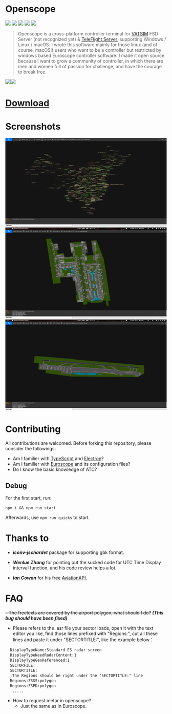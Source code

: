 # Openscope 
![](https://img.shields.io/github/package-json/v/Ericple/openscope-project?style=flat-square)
![](https://img.shields.io/github/license/Ericple/openscope-project?logo=github&style=flat-square)
![](https://img.shields.io/github/issues/Ericple/openscope-project?style=flat-square)
![](https://img.shields.io/github/package-json/dependency-version/Ericple/openscope-project/electron?style=flat-square)
![](https://img.shields.io/github/stars/Ericple/openscope-project?style=social)

> Openscope is a cross-platform controller terminal for [VATSIM](https://vatsim.net/) FSD Server (not recognized yet) & [TeleFlight Server](https://openvmsys.cn/tfs/#/), supporting Windows / Linux / macOS. I wrote this software mainly for those linux (and of course, macOS!) users who want to be a controller but restricted by windows based Euroscope controller software. I made it open source because I want to grow a community of controller, in which there are men and women full of passion for challenge, and have the courage to break free.

![](https://img.shields.io/github/v/release/Ericple/openscope-project?include_prereleases&style=for-the-badge)![](https://img.shields.io/github/downloads/Ericple/openscope-project/total?style=for-the-badge) 
# [Download](https://github.com/Ericple/openscope-project/releases/latest) 

# Screenshots

![](src/pages/assets/image/Openscope5.png)
![](src/pages/assets/image/Openscope1.png)
![](src/pages/assets/image/Openscope2.png)


# Contributing

All contributions are welcomed. Before forking this repository, please consider the followings:

- Am I familier with [TypeScript](https://www.typescriptlang.org/) and [Electron](https://electronjs.org/)?
- Am I familier with [Euroscope](https://www.euroscope.hu/wp/) and its configuration files?
- Do I know the basic knowledge of ATC?

## Debug

For the first start, run:

```
npm i && npm run start
```

Afterwards, use `npm run quicks` to start.

# Thanks to

- ***iconv-jschardet*** package for supporting gbk format.


- ***Wenlue Zhang*** for pointing out the sucked code for UTC Time Display interval function, and his code review helps a lot.

- ***Ian Cowan*** for his free [AviationAPI](https://aviationapi.com/about).

# FAQ

<del>- The freetexts are covered by the airport polygon, what should I do?</del> ***(This bug should have been fixed)***
  - Please refers to the .asr file your sector loads, open it with the text editor you like, find those lines prefixed with "Regions:", cut all these lines and paste it under "SECTORTITLE:", like the example below：
  ```
    DisplayTypeName:Standard ES radar screen
    DisplayTypeNeedRadarContent:1
    DisplayTypeGeoReferenced:1
    SECTORFILE:
    SECTORTITLE:
    ;The Regions should be right under the "SECTORTITLE:" line
    Regions:ZSSS:polygon
    Regions:ZSPD:polygon
    ......
  ```

- How to request metar in openscope?
  - Just the same as in Euroscope.
